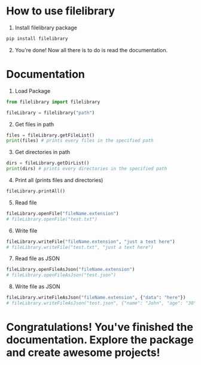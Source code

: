 # How to use filelibrary

1. Install filelibrary package
```bash
pip install filelibrary
```

2. You're done! Now all there is to do is read the documentation.

# Documentation

1. Load Package
```python
from filelibrary import filelibrary

fileLibrary = filelibrary("path")
```

2. Get files in path
```python
files = fileLibrary.getFileList()
print(files) # prints every files in the specified path
```

3. Get directories in path
```python
dirs = fileLibrary.getDirList()
print(dirs) # prints every directories in the specified path
```

4. Print all (prints files and directories)
```python
fileLibrary.printAll()
```

5. Read file
```python
fileLibrary.openFile("fileName.extension")
# fileLibrary.openFile("test.txt")
```

6. Write file
```python
fileLibrary.writeFile("fileName.extension", "just a text here")
# fileLibrary.writeFile("test.txt", "just a text here")
```

7. Read file as JSON
```python
fileLibrary.openFileAsJson("fileName.extension")
# fileLibrary.openFileAsJson("test.json")
```

8. Write file as JSON
```python
fileLibrary.writeFileAsJson("fileName.extension", {"data": "here"})
# fileLibrary.writeFileAsJson("test.json", {"name": "John", "age": "30"})
```

# Congratulations! You've finished the documentation. Explore the package and create awesome projects!